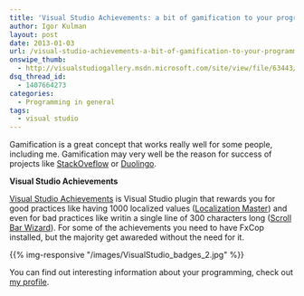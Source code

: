 ```yaml
---
title: 'Visual Studio Achievements: a bit of gamification to your programming'
author: Igor Kulman
layout: post
date: 2013-01-03
url: /visual-studio-achievements-a-bit-of-gamification-to-your-programming/
onswipe_thumb:
  - http://visualstudiogallery.msdn.microsoft.com/site/view/file/63443/1/VisualStudio_badges_2.jpg
dsq_thread_id:
  - 1407664273
categories:
  - Programming in general
tags:
  - visual studio
---
```

Gamification is a great concept that works really well for some people, including me. Gamification may very well be the reason for success of projects like [StackOveflow][1] or [Duolingo][2].

**Visual Studio Achievements**

[Visual Studio Achievements][3] is Visual Studio plugin that rewards you for good practices like having 1000 localized values ([Localization Master][4]) and even for bad practices like writin a single line of 300 characters long ([Scroll Bar Wizard][5]). For some of the achievements you need to have FxCop installed, but the majority get awareded without the need for it.

{{% img-responsive "/images/VisualStudio_badges_2.jpg" %}}

You can find out interesting information about your programming, check out [my profile][7].

 [1]: http://stackoverflow.com/
 [2]: http://duolingo.com/
 [3]: http://visualstudiogallery.msdn.microsoft.com/bc7a433b-b594-48d4-bba2-a2f24774d02f
 [4]: https://channel9.msdn.com/achievements/visualstudio/MoreThan1000LOC
 [5]: https://channel9.msdn.com/achievements/visualstudio/LongerThan300LocAchievement
 [6]: http://visualstudiogallery.msdn.microsoft.com/site/view/file/63443/1/VisualStudio_badges_2.jpg
 [7]: https://channel9.msdn.com/niners/igorkulman/achievements/visualstudio